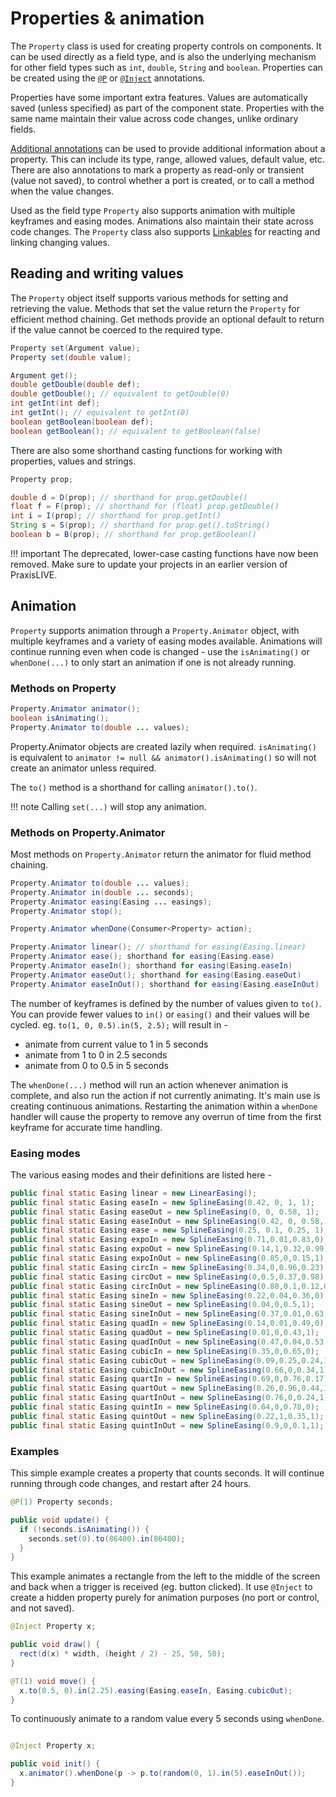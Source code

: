 # Properties & animation

The `Property` class is used for creating property controls on components. It can be used
directly as a field type, and is also the underlying mechanism for other field types such as
`int`, `double`, `String` and `boolean`. Properties can be created using the
[`@P`](coding-annotations.md#p) or  [`@Inject`](coding-annotations.md#inject) annotations.

Properties have some important extra features. Values are automatically saved (unless specified)
as part of the component state. Properties with the same name maintain their value across code 
changes, unlike ordinary fields. 

[Additional annotations](coding-annotations-extra.md) can be used to provide additional
information about a property. This can include its type, range, allowed values, default value, etc.
There are also annotations to mark a property as read-only or transient (value not saved),
to control whether a port is created, or to call a method when the value changes.

Used as the field type `Property` also supports animation with multiple keyframes and easing
modes. Animations also maintain their state across code changes. The `Property` class
also supports [Linkables](coding-linkables.md) for reacting and linking changing values.

## Reading and writing values

The `Property` object itself supports various methods for setting and retrieving the value.
Methods that set the value return the `Property` for efficient method chaining. Get methods
provide an optional default to return if the value cannot be coerced to the required type.

```java
Property set(Argument value);
Property set(double value);

Argument get();
double getDouble(double def);
double getDouble(); // equivalent to getDouble(0)
int getInt(int def);
int getInt(); // equivalent to getInt(0)
boolean getBoolean(boolean def);
boolean getBoolean(); // equivalent to getBoolean(false)
```

There are also some shorthand casting functions for working with properties, values
and strings.

```java
Property prop;

double d = D(prop); // shorthand for prop.getDouble()
float f = F(prop); // shorthand for (float) prop.getDouble()
int i = I(prop); // shorthand for prop.getInt()
String s = S(prop); // shorthand for prop.get().toString()
boolean b = B(prop); // shorthand for prop.getBoolean()
```

!!! important
    The deprecated, lower-case casting functions have now been removed. Make sure
    to update your projects in an earlier version of PraxisLIVE.

## Animation

`Property` supports animation through a `Property.Animator` object, with multiple keyframes
and a variety of easing modes available. Animations will continue running even when code is
changed - use the `isAnimating()` or `whenDone(...)` to only start an animation if one is
not already running.

### Methods on Property

```java
Property.Animator animator();
boolean isAnimating();
Property.Animator to(double ... values);
```

Property.Animator objects are created lazily when required. `isAnimating()` is equivalent
to `animator != null && animator().isAnimating()` so will not create an animator unless
required.

The `to()` method is a shorthand for calling `animator().to()`.

!!! note
    Calling `set(...)` will stop any animation.

### Methods on Property.Animator

Most methods on `Property.Animator` return the animator for fluid method chaining.

```java
Property.Animator to(double ... values);
Property.Animator in(double ... seconds);
Property.Animator easing(Easing ... easings);
Property.Animator stop();

Property.Animator whenDone(Consumer<Property> action);

Property.Animator linear(); // shorthand for easing(Easing.linear)
Property.Animator ease(); shorthand for easing(Easing.ease)
Property.Animator easeIn(); shorthand for easing(Easing.easeIn)
Property.Animator easeOut(); shorthand for easing(Easing.easeOut)
Property.Animator easeInOut(); shorthand for easing(Easing.easeInOut)
```

The number of keyframes is defined by the number of values given to `to()`. You can provide fewer values to `in()` or `easing()` and their values will be cycled. eg. `to(1, 0, 0.5).in(5, 2.5);` will result in -

 - animate from current value to 1 in 5 seconds
 - animate from 1 to 0 in 2.5 seconds
 - animate from 0 to 0.5 in 5 seconds

The `whenDone(...)` method will run an action whenever animation is complete,
and also run the action if not currently animating. It's main use is creating continuous
animations. Restarting the animation within a `whenDone` handler will cause the
property to remove any overrun of time from the first keyframe for accurate time handling.



### Easing modes

The various easing modes and their definitions are listed here - 

```java
public final static Easing linear = new LinearEasing();
public final static Easing easeIn = new SplineEasing(0.42, 0, 1, 1);
public final static Easing easeOut = new SplineEasing(0, 0, 0.58, 1);
public final static Easing easeInOut = new SplineEasing(0.42, 0, 0.58, 1);
public final static Easing ease = new SplineEasing(0.25, 0.1, 0.25, 1);
public final static Easing expoIn = new SplineEasing(0.71,0.01,0.83,0);
public final static Easing expoOut = new SplineEasing(0.14,1,0.32,0.99);
public final static Easing expoInOut = new SplineEasing(0.85,0,0.15,1);
public final static Easing circIn = new SplineEasing(0.34,0,0.96,0.23);
public final static Easing circOut = new SplineEasing(0,0.5,0.37,0.98);
public final static Easing circInOut = new SplineEasing(0.88,0.1,0.12,0.9);
public final static Easing sineIn = new SplineEasing(0.22,0.04,0.36,0);
public final static Easing sineOut = new SplineEasing(0.04,0,0.5,1);
public final static Easing sineInOut = new SplineEasing(0.37,0.01,0.63,1);
public final static Easing quadIn = new SplineEasing(0.14,0.01,0.49,0);
public final static Easing quadOut = new SplineEasing(0.01,0,0.43,1);
public final static Easing quadInOut = new SplineEasing(0.47,0.04,0.53,0.96);
public final static Easing cubicIn = new SplineEasing(0.35,0,0.65,0);
public final static Easing cubicOut = new SplineEasing(0.09,0.25,0.24,1);
public final static Easing cubicInOut = new SplineEasing(0.66,0,0.34,1);
public final static Easing quartIn = new SplineEasing(0.69,0,0.76,0.17);
public final static Easing quartOut = new SplineEasing(0.26,0.96,0.44,1);
public final static Easing quartInOut = new SplineEasing(0.76,0,0.24,1);
public final static Easing quintIn = new SplineEasing(0.64,0,0.78,0);
public final static Easing quintOut = new SplineEasing(0.22,1,0.35,1);
public final static Easing quintInOut = new SplineEasing(0.9,0,0.1,1);
```

### Examples

This simple example creates a property that counts seconds. It will continue running
through code changes, and restart after 24 hours.

```java
@P(1) Property seconds;

public void update() {
  if (!seconds.isAnimating()) {
    seconds.set(0).to(86400).in(86400);
  }
}
```

This example animates a rectangle from the left to the middle of the screen and back when a trigger is received (eg. button clicked). It use `@Inject` to create a hidden property purely for animation purposes (no port or control, and not saved).

```java
@Inject Property x;

public void draw() {
  rect(d(x) * width, (height / 2) - 25, 50, 50);
}

@T(1) void move() {
  x.to(0.5, 0).in(2.25).easing(Easing.easeIn, Easing.cubicOut);
}
```

To continuously animate to a random value every 5 seconds using `whenDone`.

```java

@Inject Property x;

public void init() {
  x.animator().whenDone(p -> p.to(random(0, 1).in(5).easeInOut());
}
```